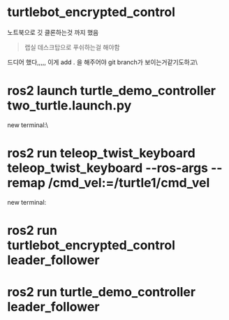 # turtlebot_encrypted_control

노트북으로 깃 클론하는것 까지 했음
> 랩실 데스크탑으로 푸쉬하는걸 해야함

드디어 했다,,,,, 이게 add . 을 해주어야 git branch가 보이는거같기도하고\

# ros2 launch turtle_demo_controller two_turtle.launch.py

new terminal:\

# ros2 run teleop_twist_keyboard teleop_twist_keyboard --ros-args --remap /cmd_vel:=/turtle1/cmd_vel 

new terminal:
# ros2 run turtlebot_encrypted_control leader_follower

# ros2 run turtle_demo_controller leader_follower
